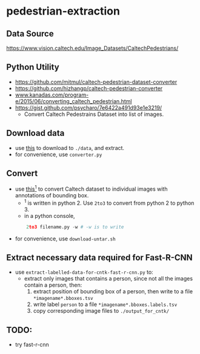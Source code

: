 # pedestrian-extraction

## Data Source
https://www.vision.caltech.edu/Image_Datasets/CaltechPedestrians/

## Python Utility 
  - https://github.com/mitmul/caltech-pedestrian-dataset-converter
  - https://github.com/hizhangp/caltech-pedestrian-converter
  - www.kanadas.com/program-e/2015/06/converting_caltech_pedestrian.html
  - https://gist.github.com/psycharo/7e6422a491d93e1e3219/
    - Convert Caltech Pedestrains Dataset into list of images.

## Download data
- use [this](https://github.com/jainanshul/caltech-pedestrian-dataset-extractor/blob/master/download.sh) to download to `./data`, and extract.
- for convenience, use `converter.py`

## Convert
- use [this<sup>1</sup>](https://github.com/hizhangp/caltech-pedestrian-converter/blob/master/converter.py) to convert Caltech dataset to individual images with annotations of bounding box. 
  - <sup>1</sup> is written in python 2. Use `2to3` to convert from python 2 to python 3.
  - in a python console, 
  ```python
      2to3 filename.py -w # -w is to write
  ```
- for convenience, use `download-untar.sh`

## Extract necessary data required for Fast-R-CNN
- use `extract-labelled-data-for-cntk-fast-r-cnn.py` to:
  - extract only images that contains a person, since not all the images contain a person, then:
    1. extract position of bounding box of a person, then write to a file `*imagename*.bboxes.tsv`
    2. write label `person` to a file `*imagename*.bboxes.labels.tsv`
    3. copy corresponding image files to `./output_for_cntk/`

## TODO:
- try fast-r-cnn
